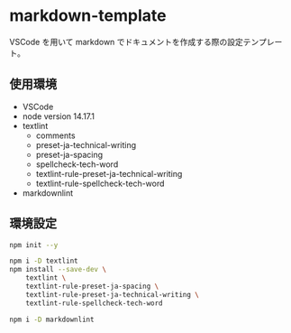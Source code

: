 # markdown-template

VSCode を用いて markdown でドキュメントを作成する際の設定テンプレート。

## 使用環境

- VSCode
- node version 14.17.1
- textlint
  - comments
  - preset-ja-technical-writing
  - preset-ja-spacing
  - spellcheck-tech-word
  - textlint-rule-preset-ja-technical-writing
  - textlint-rule-spellcheck-tech-word
- markdownlint

## 環境設定

```bash
npm init --y

npm i -D textlint
npm install --save-dev \
    textlint \
    textlint-rule-preset-ja-spacing \
    textlint-rule-preset-ja-technical-writing \
    textlint-rule-spellcheck-tech-word

npm i -D markdownlint
```
